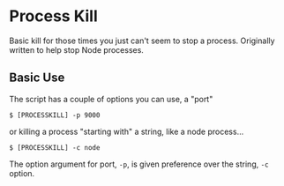 # Process Kill

Basic kill for those times you just can't seem to stop a process. Originally
written to help stop Node processes.


## Basic Use

The script has a couple of options you can use, a "port"

```shell
$ [PROCESSKILL] -p 9000
```

or killing a process "starting with" a string, like a node process...

```shell
$ [PROCESSKILL] -c node
```

The option argument for port, ```-p```, is given preference over 
the string, ```-c``` option.